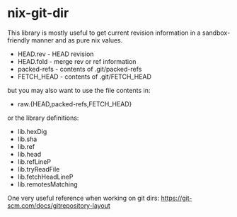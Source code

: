 # nix-git-dir

This library is mostly useful to get current revision information in
a sandbox-friendly manner and as pure nix values.

* HEAD.rev - HEAD revision
* HEAD.fold - merge rev or ref information
* packed-refs - contents of .git/packed-refs
* FETCH_HEAD - contents of .git/FETCH_HEAD

but you may also want to use the file contents in:

* raw.{HEAD,packed-refs,FETCH_HEAD}

or the library definitions:

* lib.hexDig
* lib.sha
* lib.ref
* lib.head
* lib.refLineP
* lib.tryReadFile
* lib.fetchHeadLineP
* lib.remotesMatching

One very useful reference when working on git dirs:
https://git-scm.com/docs/gitrepository-layout
